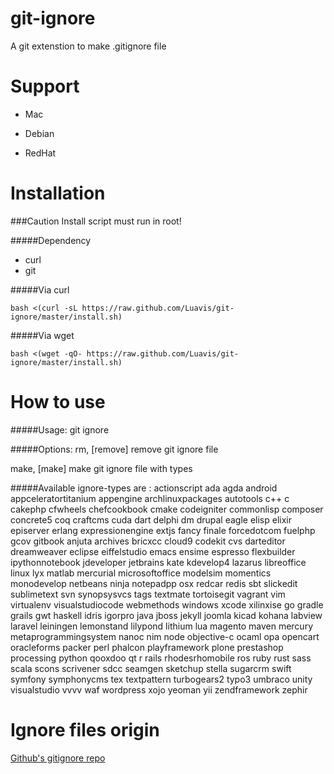 # git-ignore
A git extenstion to make .gitignore file

Support
====

* Mac

* Debian

* RedHat

Installation
====

###Caution
Install script must run in root!


#####Dependency
* curl
* git

#####Via curl
```
bash <(curl -sL https://raw.github.com/Luavis/git-ignore/master/install.sh)
```

#####Via wget
```
bash <(wget -qO- https://raw.github.com/Luavis/git-ignore/master/install.sh)
```

How to use
====

#####Usage:
  git ignore <actions>

#####Options:
  rm, [remove]              remove git ignore file

  make, [make]              <ignore-types> make git ignore file with types

#####Available ignore-types are :
	actionscript              ada                       agda
	android                   appceleratortitanium      appengine
	archlinuxpackages         autotools                 c++
	c                         cakephp                   cfwheels
	chefcookbook              cmake                     codeigniter
	commonlisp                composer                  concrete5
	coq                       craftcms                  cuda
	dart                      delphi                    dm
	drupal                    eagle                     elisp
	elixir                    episerver                 erlang
	expressionengine          extjs                     fancy
	finale                    forcedotcom               fuelphp
	gcov                      gitbook                   anjuta
	archives                  bricxcc                   cloud9
	codekit                   cvs                       darteditor
	dreamweaver               eclipse                   eiffelstudio
	emacs                     ensime                    espresso
	flexbuilder               ipythonnotebook           jdeveloper
	jetbrains                 kate                      kdevelop4
	lazarus                   libreoffice               linux
	lyx                       matlab                    mercurial
	microsoftoffice           modelsim                  momentics
	monodevelop               netbeans                  ninja
	notepadpp                 osx                       redcar
	redis                     sbt                       slickedit
	sublimetext               svn                       synopsysvcs
	tags                      textmate                  tortoisegit
	vagrant                   vim                       virtualenv
	visualstudiocode          webmethods                windows
	xcode                     xilinxise                 go
	gradle                    grails                    gwt
	haskell                   idris                     igorpro
	java                      jboss                     jekyll
	joomla                    kicad                     kohana
	labview                   laravel                   leiningen
	lemonstand                lilypond                  lithium
	lua                       magento                   maven
	mercury                   metaprogrammingsystem     nanoc
	nim                       node                      objective-c
	ocaml                     opa                       opencart
	oracleforms               packer                    perl
	phalcon                   playframework             plone
	prestashop                processing                python
	qooxdoo                   qt                        r
	rails                     rhodesrhomobile           ros
	ruby                      rust                      sass
	scala                     scons                     scrivener
	sdcc                      seamgen                   sketchup
	stella                    sugarcrm                  swift
	symfony                   symphonycms               tex
	textpattern               turbogears2               typo3
	umbraco                   unity                     visualstudio
	vvvv                      waf                       wordpress
	xojo                      yeoman                    yii
	zendframework             zephir

Ignore files origin
====

[Github's gitignore repo](https://github.com/github/gitignore)
